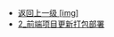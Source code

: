 - [返回上一级 [img]](page/后端/持续集成/Gitea与Jenkins的集成/img/)
- [2_前端项目更新打包部署](page/后端/持续集成/Gitea与Jenkins的集成/img/2_前端项目更新打包部署/)
